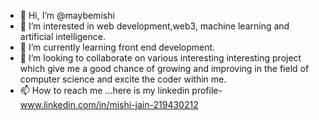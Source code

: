 - 👋 Hi, I’m @maybemishi
- 👀 I’m interested in web development,web3, machine learning and artificial intelligence.
- 🌱 I’m currently learning front end development.
- 💞️ I’m looking to collaborate on various interesting interesting project which give me a good chance of growing and improving in the field of computer science and excite the coder within me.
- 📫 How to reach me ...here is my linkedin profile- www.linkedin.com/in/mishi-jain-219430212



<!---
maybemishi/maybemishi is a ✨ special ✨ repository because its `README.md` (this file) appears on your GitHub profile.
You can click the Preview link to take a look at your changes.
--->
